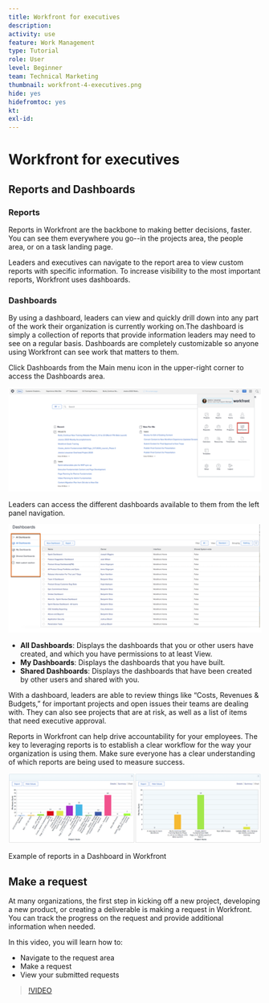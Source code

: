 ```yaml
---
title: Workfront for executives
description: 
activity: use
feature: Work Management
type: Tutorial
role: User
level: Beginner
team: Technical Marketing
thumbnail: workfront-4-executives.png
hide: yes
hidefromtoc: yes
kt: 
exl-id: 
---
```

# Workfront for executives

## Reports and Dashboards

### Reports

Reports in Workfront are the backbone to making better decisions, faster. You can see them everywhere you go--in the projects area, the people area, or on a task landing page.

Leaders and executives can navigate to the report area to view custom reports with specific information. To increase visibility to the most important reports, Workfront uses dashboards. 

### Dashboards 

By using a dashboard, leaders can view and quickly drill down into any part of the work their organization is currently working on.The dashboard is simply a collection of reports that provide information leaders may need to see on a regular basis. Dashboards are completely customizable so anyone using Workfront can see work that matters to them. 

Click Dashboards from the Main menu icon in the upper-right corner to access the Dashboards area.

![An image of the Dashboards option in the main menu](assets/workfront-4-executives-1.png)

Leaders can access the different dashboards available to them from the left panel navigation.

![An image of the Dashboards option in the main menu](assets/workfront-4-executives-2.png)

* **All Dashboards**: Displays the dashboards that you or other users have created, and which you have permissions to at least View.
* **My Dashboards**: Displays the dashboards that you have built.
* **Shared Dashboards**: Displays the dashboards that have been created by other users and shared with you.

With a dashboard, leaders are able to review things like “Costs, Revenues & Budgets,” for important projects and open issues their teams are dealing with. They can also see projects that are at risk, as well as a list of items that need executive approval.

Reports in Workfront can help drive accountability for your employees. The key to leveraging reports is to establish a clear workflow for the way your organization is using them. Make sure everyone has a clear understanding of which reports are being used to measure success.

![Example of reports in a Dashboard in Workfront ](assets/workfront-4-executives-3.png)

Example of reports in a Dashboard in Workfront 

## Make a request

At many organizations, the first step in kicking off a new project, developing a new product, or creating a deliverable is making a request in Workfront. You can track the progress on the request and provide additional information when needed.

In this video, you will learn how to:

* Navigate to the request area
* Make a request
* View your submitted requests

>[!VIDEO](https://video.tv.adobe.com/v/336092/?quality=12)


